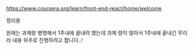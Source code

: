 https://www.coursera.org/learn/front-end-react/home/welcome

정리용

원래는 과제랑 병행해서 1주내에 끝내려 했는데 과제 량이 많아서 1주내에 끝내긴 무리라 내용 위주로 진행하려고 합니다..!
